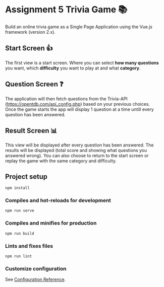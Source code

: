 # Assignment 5 Trivia Game 📚

Build an online trivia game as a Single Page Application using the Vue.js framework (version 2.x). 

## Start Screen 👍

The first view is a start screen. Where you can select **how many questions** you want, which **difficulty** you want to play at and what **category**.


## Question Screen ❓

The application will then fetch questions from the Trivia-API (https://opentdb.com/api_config.php) based on your previous choices.
Once the game starts the app will display 1 question at a time untill every question has been answered.

## Result Screen 📊

This view will be displayed after every question has been answered. The results will be displayed (total score and showing what questions you answered wrong).
You can also choose to return to the start screen or replay the game with the same category and difficulty.

## Project setup
```
npm install
```

### Compiles and hot-reloads for development
```
npm run serve
```

### Compiles and minifies for production
```
npm run build
```

### Lints and fixes files
```
npm run lint
```

### Customize configuration
See [Configuration Reference](https://cli.vuejs.org/config/).
